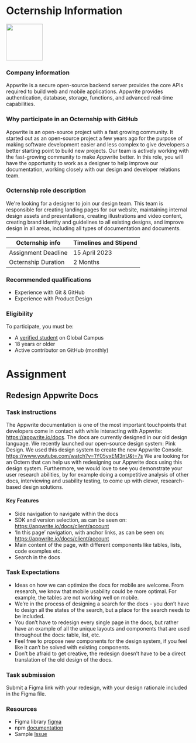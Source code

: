# Octernship Information
<img src="https://appwrite.io/images-ee/press/logo-1.svg" width="100">

### Company information 
Appwrite is a secure open-source backend server provides the core APIs required to build web and mobile applications. Appwrite provides authentication, database, storage, functions, and advanced real-time capabilities.

### Why participate in an Octernship with GitHub
Appwrite is an open-source project with a fast growing community. It started out as an open-source project a few years ago for the purpose of making software development easier and less complex to give developers a better starting point to build new projects. Our team is actively working with the fast-growing community to make Appwrite better.
In this role, you will have the opportunity to work as a designer to help improve our documentation, working closely with our design and developer relations team. 


### Octernship role description
We're looking for a designer to join our design team. This team is responsible for creating landing pages for our website, maintaining internal design assets and presentations, creating illustrations and video content, creating brand identity and guidelines to all existing designs, and improve design in all areas, including all types of documentation and documents.

| Octernship info  | Timelines and Stipend |
| ------------- | ------------- |
| Assignment Deadline  | 15 April 2023  |
| Octernship Duration  | 2 Months  |

### Recommended qualifications
- Experience with Git & GitHub
- Experience with Product Design

### Eligibility
To participate, you must be:
* A [verified student](https://education.github.com/discount_requests/pack_application) on Global Campus
* 18 years or older
* Active contributor on GitHub (monthly)

# Assignment
## Redesign Appwrite Docs

### Task instructions
The Appwrite documentation is one of the most important touchpoints that developers come in contact with while interacting with Appwrite: https://appwrite.io/docs. The docs are currently designed in our old design language. We recently launched our open-source design system: Pink Design. We used this design system to create the new Appwrite Console. https://www.youtube.com/watch?v=1Y05yxEM3nU&t=7s We are looking for an Octern that can help us with redesigning our Appwrite docs using this design system. Furthermore, we would love to see you demonstrate your user research abilities, by for example doing a competitive analysis of other docs, interviewing and usability testing, to come up with clever, research-based design solutions.

#### Key Features
- Side navigation to navigate within the docs 
- SDK and version selection, as can be seen on: https://appwrite.io/docs/client/account
- ‘In this page’ navigation, with anchor links, as can be seen on: https://appwrite.io/docs/client/account
- Main content of the page, with different components like tables, lists, code examples etc.
- Search in the docs


### Task Expectations
- Ideas on how we can optimize the docs for mobile are welcome. From research, we know that mobile usability could be more optimal. For example, the tables are not working well on mobile.
- We’re in the process of designing a search for the docs - you don’t have to design all the states of the search, but a place for the search needs to be included.
- You don’t have to redesign every single page in the docs, but rather have an example of all the unique layouts and components that are used throughout the docs: table, list, etc.
- Feel free to propose new components for the design system, if you feel like it can’t be solved with existing components. 
- Don’t be afraid to get creative, the redesign doesn’t have to be a direct translation of the old design of the docs. 


### Task submission
Submit a Figma link with your redesign, with your design rationale included in the Figma file. 

### Resources
- Figma library [figma](https://www.figma.com/community/file/1205870689412229171)
- npm [documentation](https://docs.npmjs.com/)
- Sample [Issue](https://github.com/npm/cli/issues/6051)
